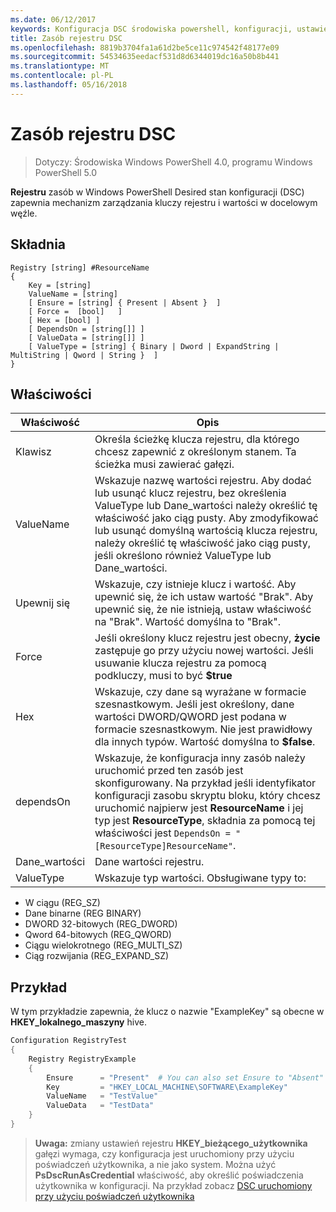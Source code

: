 ```yaml
---
ms.date: 06/12/2017
keywords: Konfiguracja DSC środowiska powershell, konfiguracji, ustawienia
title: Zasób rejestru DSC
ms.openlocfilehash: 8819b3704fa1a61d2be5ce11c974542f48177e09
ms.sourcegitcommit: 54534635eedacf531d8d6344019dc16a50b8b441
ms.translationtype: MT
ms.contentlocale: pl-PL
ms.lasthandoff: 05/16/2018
---
```

# <a name="dsc-registry-resource"></a>Zasób rejestru DSC

> Dotyczy: Środowiska Windows PowerShell 4.0, programu Windows PowerShell 5.0

**Rejestru** zasób w Windows PowerShell Desired stan konfiguracji (DSC) zapewnia mechanizm zarządzania kluczy rejestru i wartości w docelowym węźle.

## <a name="syntax"></a>Składnia

```
Registry [string] #ResourceName
{
    Key = [string]
    ValueName = [string]
    [ Ensure = [string] { Present | Absent }  ]
    [ Force =  [bool]   ]
    [ Hex = [bool] ]
    [ DependsOn = [string[]] ]
    [ ValueData = [string[]] ]
    [ ValueType = [string] { Binary | Dword | ExpandString | MultiString | Qword | String }  ]
}
```

## <a name="properties"></a>Właściwości
|  Właściwość  |  Opis   |
|---|---|
| Klawisz| Określa ścieżkę klucza rejestru, dla którego chcesz zapewnić z określonym stanem. Ta ścieżka musi zawierać gałęzi.|
| ValueName| Wskazuje nazwę wartości rejestru. Aby dodać lub usunąć klucz rejestru, bez określenia ValueType lub Dane_wartości należy określić tę właściwość jako ciąg pusty. Aby zmodyfikować lub usunąć domyślną wartością klucza rejestru, należy określić tę właściwość jako ciąg pusty, jeśli określono również ValueType lub Dane_wartości.|
| Upewnij się| Wskazuje, czy istnieje klucz i wartość. Aby upewnić się, że ich ustaw wartość "Brak". Aby upewnić się, że nie istnieją, ustaw właściwość na "Brak". Wartość domyślna to "Brak".|
| Force| Jeśli określony klucz rejestru jest obecny, __życie__ zastępuje go przy użyciu nowej wartości. Jeśli usuwanie klucza rejestru za pomocą podkluczy, musi to być __$true__|
| Hex| Wskazuje, czy dane są wyrażane w formacie szesnastkowym. Jeśli jest określony, dane wartości DWORD/QWORD jest podana w formacie szesnastkowym. Nie jest prawidłowy dla innych typów. Wartość domyślna to __$false__.|
| dependsOn| Wskazuje, że konfiguracja inny zasób należy uruchomić przed ten zasób jest skonfigurowany. Na przykład jeśli identyfikator konfiguracji zasobu skryptu bloku, który chcesz uruchomić najpierw jest __ResourceName__ i jej typ jest __ResourceType__, składnia za pomocą tej właściwości jest `DependsOn = "[ResourceType]ResourceName"`.|
| Dane_wartości| Dane wartości rejestru.|
| ValueType| Wskazuje typ wartości. Obsługiwane typy to:
<ul><li>W ciągu (REG_SZ)</li>


<li>Dane binarne (REG BINARY)</li>


<li>DWORD 32-bitowych (REG_DWORD)</li>


<li>Qword 64-bitowych (REG_QWORD)</li>


<li>Ciągu wielokrotnego (REG_MULTI_SZ)</li>


<li>Ciąg rozwijania (REG_EXPAND_SZ)</li></ul>

## <a name="example"></a>Przykład
W tym przykładzie zapewnia, że klucz o nazwie "ExampleKey" są obecne w **HKEY\_lokalnego\_maszyny** hive.
```powershell
Configuration RegistryTest
{
    Registry RegistryExample
    {
        Ensure      = "Present"  # You can also set Ensure to "Absent"
        Key         = "HKEY_LOCAL_MACHINE\SOFTWARE\ExampleKey"
        ValueName   = "TestValue"
        ValueData   = "TestData"
    }
}
```

>**Uwaga:** zmiany ustawień rejestru **HKEY\_bieżącego\_użytkownika** gałęzi wymaga, czy konfiguracja jest uruchomiony przy użyciu poświadczeń użytkownika, a nie jako system.
>Można użyć **PsDscRunAsCredential** właściwość, aby określić poświadczenia użytkownika w konfiguracji. Na przykład zobacz [DSC uruchomiony przy użyciu poświadczeń użytkownika](runAsUser.md)
